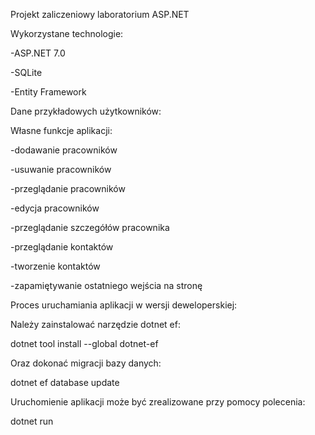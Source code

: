 Projekt zaliczeniowy laboratorium ASP.NET

Wykorzystane technologie:

-ASP.NET 7.0

-SQLite

-Entity Framework

Dane przykładowych użytkowników:

Własne funkcje aplikacji:

-dodawanie pracowników

-usuwanie pracowników

-przeglądanie pracowników

-edycja pracowników

-przeglądanie szczegółów pracownika

-przeglądanie kontaktów

-tworzenie kontaktów

-zapamiętywanie ostatniego wejścia na stronę



Proces uruchamiania aplikacji w wersji deweloperskiej:

Należy zainstalować narzędzie dotnet ef:

dotnet tool install --global dotnet-ef

Oraz dokonać migracji bazy danych:

dotnet ef database update

Uruchomienie aplikacji może być zrealizowane przy pomocy polecenia:

dotnet run
